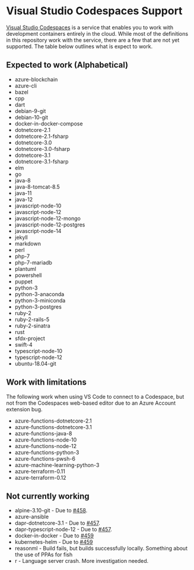 # Visual Studio Codespaces Support

[Visual Studio Codespaces](http://aka.ms/vso) is a service that enables you to work with development containers entirely in the cloud. While most of the definitions in this repository work with the service, there are a few that are not yet supported. The table below outlines what is expect to work.

## Expected to work (Alphabetical)

* azure-blockchain
* azure-cli
* bazel
* cpp
* dart
* debian-9-git
* debian-10-git
* docker-in-docker-compose
* dotnetcore-2.1
* dotnetcore-2.1-fsharp
* dotnetcore-3.0
* dotnetcore-3.0-fsharp
* dotnetcore-3.1
* dotnetcore-3.1-fsharp
* elm
* go
* java-8
* java-8-tomcat-8.5
* java-11
* java-12
* javascript-node-10
* javascript-node-12
* javascript-node-12-mongo
* javascript-node-12-postgres
* javascript-node-14
* jekyll
* markdown
* perl
* php-7
* php-7-mariadb
* plantuml
* powershell
* puppet
* python-3
* python-3-anaconda
* python-3-miniconda
* python-3-postgres
* ruby-2
* ruby-2-rails-5
* ruby-2-sinatra
* rust
* sfdx-project
* swift-4
* typescript-node-10
* typescript-node-12
* ubuntu-18.04-git

## Work with limitations

The following work when using VS Code to connect to a Codespace, but not from the Codespaces web-based editor due to an Azure Account extension bug.

* azure-functions-dotnetcore-2.1
* azure-functions-dotnetcore-3.1
* azure-functions-java-8
* azure-functions-node-10
* azure-functions-node-12
* azure-functions-python-3
* azure-functions-pwsh-6
* azure-machine-learning-python-3
* azure-terraform-0.11
* azure-terraform-0.12

## Not currently working

* alpine-3.10-git - Due to [#458](https://github.com/MicrosoftDocs/vsonline/issues/458).
* azure-ansible
* dapr-dotnetcore-3.1 - Due to [#457](https://github.com/MicrosoftDocs/vsonline/issues/457).
* dapr-typescript-node-12 - Due to [#457](https://github.com/MicrosoftDocs/vsonline/issues/457).
* docker-in-docker - Due to [#459](https://github.com/MicrosoftDocs/vsonline/issues/459)
* kubernetes-helm - Due to [#459](https://github.com/MicrosoftDocs/vsonline/issues/459)
* reasonml - Build fails, but builds successfully locally. Something about the use of PPAs for fish
* r - Language server crash. More investigation needed.
